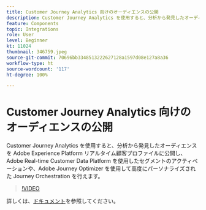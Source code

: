 ```yaml
---
title: Customer Journey Analytics 向けのオーディエンスの公開
description: Customer Journey Analytics を使用すると、分析から発見したオーディエンスを Adobe Experience Platform リアルタイム顧客プロファイルに公開し、Adobe Real-time Customer Data Platform を使用したセグメントのアクティベーションや、Adobe Journey Optimizer を使用して高度にパーソナライズされた Journey Orchestration を行えます。（60～160 文字で指定しますが、297 文字です）
feature: Components
topic: Integrations
role: User
level: Beginner
kt: 11024
thumbnail: 346759.jpeg
source-git-commit: 70696bb3348513222627128a1597d08e127a8a36
workflow-type: ht
source-wordcount: '117'
ht-degree: 100%

---
```



# Customer Journey Analytics 向けのオーディエンスの公開

Customer Journey Analytics を使用すると、分析から発見したオーディエンスを Adobe Experience Platform リアルタイム顧客プロファイルに公開し、Adobe Real-time Customer Data Platform を使用したセグメントのアクティベーションや、Adobe Journey Optimizer を使用して高度にパーソナライズされた Journey Orchestration を行えます。

>[!VIDEO](https://video.tv.adobe.com/v/346759/?quality=12&learn=on)

詳しくは、[ドキュメント](https://experienceleague.adobe.com/docs/analytics-platform/using/cja-components/audiences/audiences-overview.html?lang=ja)を参照してください。
